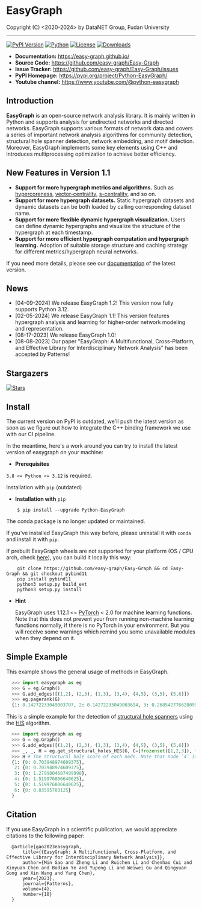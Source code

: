 EasyGraph
==================

Copyright (C) <2020-2024> by DataNET Group, Fudan University

___________________________________________________________________________

[![PyPI Version][pypi-image]][pypi-url]
[![Python][python-image]][python-url]
[![License][license-image]][license-url]
[![Downloads][downloads-image]][downloads-url]

[pypi-image]: https://img.shields.io/pypi/v/Python-EasyGraph.svg?label=PyPI
[pypi-url]: https://pypi.org/project/Python-EasyGraph/
[python-image]: https://img.shields.io/pypi/pyversions/Python-EasyGraph.svg?label=Python
[python-url]: https://pypi.org/project/Python-EasyGraph/
[license-image]: https://img.shields.io/pypi/l/Python-EasyGraph?label=License
[license-url]: https://github.com/easy-graph/Easy-Graph/blob/master/LICENSE
[downloads-image]: https://static.pepy.tech/personalized-badge/python-easygraph?period=total&units=international_system&left_color=brightgreen&right_color=yellowgreen&left_text=Downloads
[downloads-url]: https://pypi.org/project/Python-EasyGraph/

- **Documentation:** https://easy-graph.github.io/
- **Source Code:** https://github.com/easy-graph/Easy-Graph
- **Issue Tracker:** https://github.com/easy-graph/Easy-Graph/issues
- **PyPI Homepage:** https://pypi.org/project/Python-EasyGraph/
- **Youtube channel:** https://www.youtube.com/@python-easygraph

Introduction
------------
**EasyGraph** is an open-source network analysis library. It is mainly written in Python and supports analysis for undirected networks and directed networks. EasyGraph supports various formats of network data and covers a series of important network analysis algorithms for community detection, structural hole spanner detection, network embedding, and motif detection. Moreover, EasyGraph implements some key elements using C++ and introduces multiprocessing optimization to achieve better efficiency.

New Features in Version 1.1
--------------------------
- **Support for more hypergraph metrics and algorithms.** Such as [hypercoreness](https://www.nature.com/articles/s41467-023-41887-2), [vector-centrality](https://www.sciencedirect.com/science/article/pii/S0960077922006075), [s-centrality](https://epjds.epj.org/articles/epjdata/abs/2020/01/13688_2020_Article_231/13688_2020_Article_231.html), and so on.
- **Support for more hypergraph datasets.** Static hypergraph datasets and dynamic datasets can be both loaded by calling corresponding dataset name.
- **Support for more flexible dynamic hypergraph visualization.** Users can define dynamic hypergraphs and visualize the structure of the hypergraph at each timestamp.
- **Support for more efficient hypergraph computation and hypergraph learning.** Adoption of suitable storage structure and caching strategy for different metrics/hypergraph neural networks.

If you need more details, please see our [documentation](https://easy-graph.github.io/) of the latest version.


News
----
- [04-09-2024] We release EasyGraph 1.2! This version now fully supports Python 3.12.
- [02-05-2024] We release EasyGraph 1.1! This version features hypergraph analysis and learning for higher-order network modeling and representation.
- [08-17-2023] We release EasyGraph 1.0!
- [08-08-2023] Our paper "EasyGraph: A Multifunctional, Cross-Platform, and Effective Library for Interdisciplinary Network Analysis" has been accepted by Patterns!

Stargazers
----------

[![Stars][star-image]][star-url]

[star-image]:https://reporoster.com/stars/easy-graph/Easy-Graph
[star-url]: https://github.com/easy-graph/Easy-Graph/stargazers

Install
-------

The current version on PyPI is outdated, we'll push the latest version as soon as we figure out how to integrate the C++ binding framework we use with our CI pipeline.

In the meantime, here's a work around you can try to install the latest version of easygraph on your machine:

- **Prerequisites**

``3.8 <= Python <= 3.12`` is required.

Installation with ``pip`` (outdated)

- **Installation with** ``pip``
```
    $ pip install --upgrade Python-EasyGraph
```
The conda package is no longer updated or maintained.

If you've installed EasyGraph this way before, please uninstall it with ``conda`` and install it with ``pip``.

If prebuilt EasyGraph wheels are not supported for your platform (OS / CPU arch, check [here](https://pypi.org/simple/python-easygraph/)), you can build it locally this way:
```
    git clone https://github.com/easy-graph/Easy-Graph && cd Easy-Graph && git checkout pybind11
    pip install pybind11
    python3 setup.py build_ext
    python3 setup.py install
```
- **Hint**

    EasyGraph uses  1.12.1 <= [PyTorch](https://pytorch.org/get-started/locally/) < 2.0 for machine learning functions.
    Note that this does not prevent your from running non-machine learning functions normally, if there is no PyTorch in your environment.
    But you will receive some warnings which remind you some unavailable modules when they depend on it.

Simple Example
--------------

This example shows the general usage of methods in EasyGraph.
```python
  >>> import easygraph as eg
  >>> G = eg.Graph()
  >>> G.add_edges([(1,2), (2,3), (1,3), (3,4), (4,5), (3,5), (5,6)])
  >>> eg.pagerank(G)
  {1: 0.14272233049003707, 2: 0.14272233049003694, 3: 0.2685427766200994, 4: 0.14336430577918527, 5: 0.21634929087322705, 6: 0.0862989657474143}
```
This is a simple example for the detection of [structural hole spanners](https://en.wikipedia.org/wiki/Structural_holes)
using the [HIS](https://keg.cs.tsinghua.edu.cn/jietang/publications/WWW13-Lou&Tang-Structural-Hole-Information-Diffusion.pdf) algorithm.

```python
  >>> import easygraph as eg
  >>> G = eg.Graph()
  >>> G.add_edges([(1,2), (2,3), (1,3), (3,4), (4,5), (3,5), (5,6)])
  >>> _, _, H = eg.get_structural_holes_HIS(G, C=[frozenset([1,2,3]), frozenset([4,5,6])])
  >>> H # The structural hole score of each node. Note that node `4` is regarded as the most possible structural hole spanner.
  {1: {0: 0.703948974609375},
   2: {0: 0.703948974609375},
   3: {0: 1.2799804687499998},
   4: {0: 1.519976806640625},
   5: {0: 1.519976806640625},
   6: {0: 0.83595703125}
  }
```
Citation
--------

If you use EasyGraph in a scientific publication, we would appreciate citations to the following paper:
```
  @article{gao2023easygraph,
      title={{EasyGraph: A Multifunctional, Cross-Platform, and Effective Library for Interdisciplinary Network Analysis}},
      author={Min Gao and Zheng Li and Ruichen Li and Chenhao Cui and Xinyuan Chen and Bodian Ye and Yupeng Li and Weiwei Gu and Qingyuan Gong and Xin Wang and Yang Chen},
      year={2023},
      journal={Patterns},
      volume={4},
      number={10}
  }
```